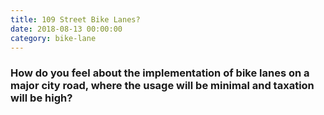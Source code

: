 ```yaml
---
title: 109 Street Bike Lanes?
date: 2018-08-13 00:00:00
category: bike-lane
---
```


### How do you feel about the implementation of bike lanes on a major city road, where the usage will be minimal and taxation will be high?
